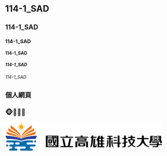 # 114-1_SAD
## 114-1_SAD
### 114-1_SAD
#### 114-1_SAD
##### 114-1_SAD
###### 114-1_SAD

## 個人網頁
## 🐵🙊🙉🙈

![高科校徽](284171711.png)

